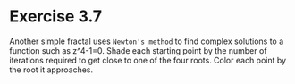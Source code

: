 
# Exercise 3.7

Another simple fractal uses `Newton's method` to find complex solutions to a function such as z^4-1=0. Shade each starting point by the number of iterations required to get close to one of the four roots. Color each point by the root it approaches.
